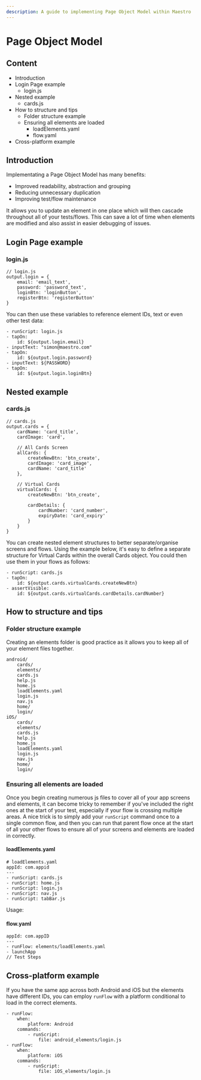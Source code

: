 ```yaml
---
description: A guide to implementing Page Object Model within Maestro
---
```


# Page Object Model


## Content

* Introduction
* Login Page example
  * login.js
* Nested example
  * cards.js
* How to structure and tips
  * Folder structure example
  * Ensuring all elements are loaded
    * loadElements.yaml
    * flow.yaml
* Cross-platform example


## Introduction

Implementating a Page Object Model has many benefits:
* Improved readability, abstraction and grouping
* Reducing unnecessary duplication
* Improving test/flow maintenance

It allows you to update an element in one place which will then cascade throughout all of your tests/flows. This can save a lot of time when elements are modified and also assist in easier debugging of issues.



## Login Page example

### login.js
```
// login.js
output.login = {
	email: 'email_text',
	password: 'password_text',
	loginBtn: 'loginButton',
	registerBtn: 'registerButton'
}
```

You can then use these variables to reference element IDs, text or even other test data:

```
- runScript: login.js
- tapOn:
	id: ${output.login.email}
- inputText: "simon@maestro.com"
- tapOn:
	id: ${output.login.password}
- inputText: ${PASSWORD}
- tapOn:
	id: ${output.login.loginBtn}
```



## Nested example

### cards.js
```
// cards.js
output.cards = {
	cardName: 'card_title',
	cardImage: 'card',

	// All Cards Screen
	allCards: {
		createNewBtn: 'btn_create',
		cardImage: 'card_image',
		cardName: 'card_title'
	},

	// Virtual Cards
	virtualCards: {
		createNewBtn: 'btn_create',

		cardDetails: {
			cardNumber: 'card_number',
			expiryDate: 'card_expiry'
		}
	}
}
```

You can create nested element structures to better separate/organise screens and flows. Using the example below, it's easy to define a separate structure for Virtual Cards within the overall Cards object. You could then use them in your flows as follows:

```
- runScript: cards.js
- tapOn:
	id: ${output.cards.virtualCards.createNewBtn}
- assertVisible:
	id: ${output.cards.virtualCards.cardDetails.cardNumber}
```



## How to structure and tips

### Folder structure example

Creating an elements folder is good practice as it allows you to keep all of your element files together. 

```
android/
    cards/
    elements/
	cards.js
	help.js
	home.js
	loadElements.yaml
	login.js
	nav.js
    home/
    login/
iOS/
    cards/
    elements/
	cards.js
	help.js
	home.js
	loadElements.yaml
	login.js
	nav.js
    home/
    login/
```


### Ensuring all elements are loaded

Once you begin creating numerous js files to cover all of your app screens and elements, it can become tricky to remember if you've included the right ones at the start of your test, especially if your flow is crossing multiple areas. A nice trick is to simply add your `runScript` command once to a single common flow, and then you can run that parent flow once at the start of all your other flows to ensure all of your screens and elements are loaded in correctly.

#### loadElements.yaml
```
# loadElements.yaml
appId: com.appid
---
- runScript: cards.js
- runScript: home.js
- runScript: login.js
- runScript: nav.js
- runScript: tabBar.js
```

Usage:

#### flow.yaml
```
appId: com.appID
---
- runFlow: elements/loadElements.yaml
- launchApp
// Test Steps
```



## Cross-platform example

If you have the same app across both Android and iOS but the elements have different IDs, you can employ `runFlow` with a platform conditional to load in the correct elements.

```
- runFlow:
    when:
	    platform: Android
    commands:
	    - runScript:
	        file: android_elements/login.js
- runFlow:
    when:
	    platform: iOS
    commands:
	    - runScript:
	        file: iOS_elements/login.js
```
